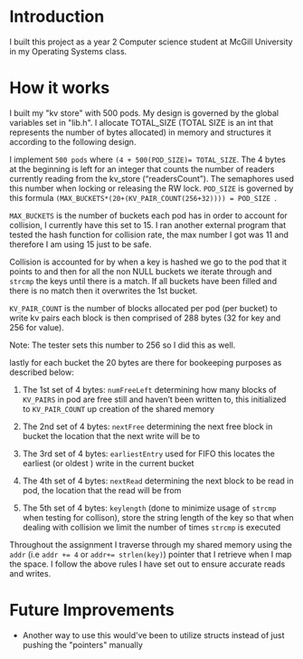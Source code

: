 # Introduction 
 
I built this project as a year 2 Computer science student at McGill University in my Operating Systems class.

# How it works

I built my "kv store" with 500 pods.
My design is governed by the global variables set in "lib.h". I allocate TOTAL_SIZE (TOTAL SIZE is an int that represents the number of bytes allocated) in memory and structures it according to the following design.

I implement `500 pods` where  `(4 + 500(POD_SIZE)= TOTAL_SIZE`. The 4 bytes at the beginning is left for an integer that counts the number of readers currently reading from the kv_store (“readersCount”). The semaphores used this number when locking or releasing the RW lock. `POD_SIZE` is governed by this formula `(MAX_BUCKETS*(20+(KV_PAIR_COUNT(256+32)))) = POD_SIZE `.

`MAX_BUCKETS` is the number of buckets each pod has in order to account for collision, I currently have this set to 15. I ran another external program that tested the hash function for collision rate, the max number I got was 11 and therefore I am using 15 just to be safe.

Collision is accounted for by when a key is hashed we go to the pod that it points to and then for all the non NULL buckets we iterate through and `strcmp` the keys until there is a match. If all buckets have been filled and there is no match then it overwrites the 1st bucket.

`KV_PAIR_COUNT` is the number of blocks allocated per pod (per bucket) to write kv pairs 
each block is then comprised of 288 bytes (32 for key and 256 for value).

Note: The tester sets this number to 256 so I did this as well.


lastly for each bucket the 20 bytes are there for bookeeping purposes as described below:

1. The 1st set of 4 bytes: `numFreeLeft` determining how many blocks of `KV_PAIRS` in pod are free still and haven’t been written to, this initialized to `KV_PAIR_COUNT` up creation of the shared memory

2. The 2nd set of 4 bytes: `nextFree` determining the next free block in bucket the location that the next write will be to

3. The 3rd set of 4 bytes: `earliestEntry` used for FIFO this locates the earliest (or oldest ) write in the current bucket

4. The 4th set of 4 bytes: `nextRead` determining the next block to be read in pod, the location that the read will be from

5. The 5th set of 4 bytes: `keylength` (done to minimize usage of `strcmp` when testing for collison),
store the string length of the key so that when dealing with collision we limit the number of times `strcmp` is executed


Throughout the assignment I traverse through my shared memory using the `addr` (i.e `addr += 4` or `addr+= strlen(key)`) pointer that I retrieve when I map the space. I follow the above rules I have set out to ensure accurate reads and writes.

# Future Improvements
- Another way to use this would've been to utilize structs instead of just pushing the "pointers" manually






   

